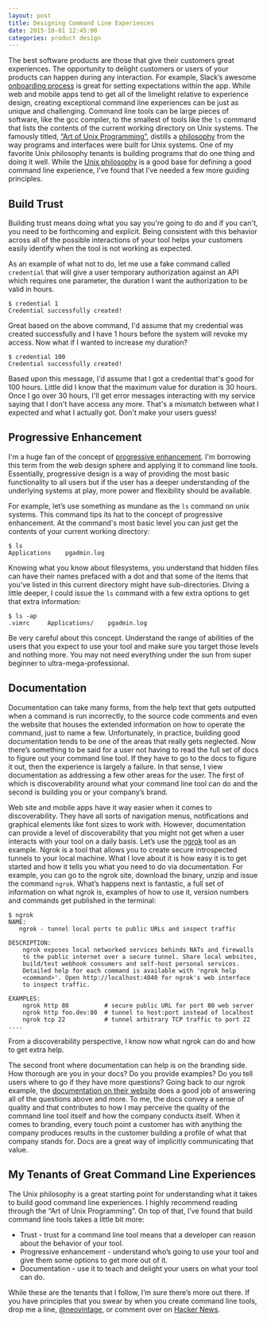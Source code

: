 ```yaml
---
layout: post
title: Designing Command Line Experiences
date: 2015-10-01 12:45:00
categories: product design
---
```



The best software products are those that give their customers great
experiences. The opportunity to delight customers or users of your products can
happen during any interaction. For example, Slack’s awesome [onboarding
process](https://www.useronboard.com/how-slack-onboards-new-users/)
is great for setting expectations within the app. While web and mobile apps tend
to get all of the limelight relative to experience design, creating exceptional
command line experiences can be just as unique and challenging. Command line
tools can be large pieces of software, like the gcc compiler, to the smallest of
tools like the `ls` command that lists the contents of the current working
directory on Unix systems. The famously titled, [“Art of Unix
Programming”](http://www.amazon.com/UNIX-Programming-Addison-Wesley-Professional-Computng/dp/0131429019/ref=sr_1_1?ie=UTF8&qid=1443728638&sr=8-1&keywords=art+of+unix+programming),
distills a [philosophy](http://catb.org/esr/writings/taoup/html/ch01s06.html) from the way programs and interfaces were built for Unix
systems. One of my favorite Unix philosophy tenants is building programs that do
one thing and doing it well. While the [Unix
philosophy](http://catb.org/esr/writings/taoup/html/ch01s06.html) is a good base for
defining a good command line experience, I’ve found that I’ve needed a few more
guiding principles.

## Build Trust

Building trust means doing what you say you're going to do and if you can't, you
need to be forthcoming and explicit. Being consistent with this behavior across
all of the possible interactions of your tool helps your customers easily
identify when the tool is not working as expected. 

As an example of what not to do, let me use a fake command called `credential`
that will give a user temporary authorization against an API which requires one
parameter, the duration I want the authorization to be valid in hours.

```
$ credential 1
Credential successfully created!
```

Great based on the above command, I'd assume that my credential was created
successfully and I have 1 hours before the system will revoke my access. Now
what if I wanted to increase my duration?

```
$ credential 100
Credential successfully created!
```

Based upon this message, I'd assume that I got a credential that's good for 100
hours. Little did I know that the maximum value for duration is 30 hours. Once I
go over 30 hours, I'll get error messages interacting with my service saying
that I don't have access any more. That's a mismatch between what I expected and
what I actually got. Don't make your users guess!

## Progressive Enhancement

I'm a huge fan of the concept of [progressive
enhancement](https://en.wikipedia.org/wiki/Progressive_enhancement). I'm
borrowing this term from the web design sphere and applying it to command line
tools. Essentially, progressive design is a way of providing the most basic
functionality to all users but if the user has a deeper understanding of the
underlying systems at play, more power and flexibility should be available.

For example, let’s use something as mundane as the `ls` command on unix systems.
This command tips its hat to the concept of progressive enhancement. At the
command's most basic level you can just get the contents of your current working
directory:

```
$ ls
Applications    pgadmin.log
```

Knowing what you know about filesystems, you understand that hidden files can
have their names prefaced with a dot and that some of the items that you've
listed in this current directory might have sub-directories. Diving a little
deeper, I could issue the `ls` command with a few extra options to get that
extra information:

```
$ ls -ap
.vimrc     Applications/    pgadmin.log
```

Be very careful about this concept. Understand the range of abilities of the
users that you expect to use your tool and make sure you target those levels and
nothing more. You may not need everything under the sun from super beginner to
ultra-mega-professional.

## Documentation

Documentation can take many forms, from the help text that gets outputted when a
command is run incorrectly, to the source code comments and even the website
that houses the extended information on how to operate the command, just to name
a few. Unfortunately, in practice, building good documentation tends to be one
of the areas that really gets neglected. Now there’s something to be said for a
user not having to read the full set of docs to figure out your command line
tool. If they have to go to the docs to figure it out, then the experience is
largely a failure. In that sense, I view documentation as addressing a few other
areas for the user. The first of which is discoverability around what your
command line tool can do and the second is building you or your company’s brand. 

Web site and mobile apps have it way easier when it comes to discoverability.
They have all sorts of navigation menus, notifications and graphical elements
like font sizes to work with. However, documentation can provide a level of
discoverability that you might not get when a user interacts with your tool on a
daily basis. Let’s use the [ngrok](https://ngrok.com/) tool as an example. Ngrok is a tool that allows
you to create secure introspected tunnels to your local machine. What I love
about it is how easy it is to get started and how it tells you what you need to
do via documentation. For example, you can go to the ngrok site, download the
binary, unzip and issue the command `ngrok`. What’s happens next is fantastic, a
full set of information on what ngrok is, examples of how to use it, version
numbers and commands get published in the terminal:

```
$ ngrok
NAME:
   ngrok - tunnel local ports to public URLs and inspect traffic

DESCRIPTION:
    ngrok exposes local networked services behinds NATs and firewalls 
    to the public internet over a secure tunnel. Share local websites,
    build/test webhook consumers and self-host personal services.
    Detailed help for each command is available with 'ngrok help
    <command>'. Open http://localhost:4040 for ngrok's web interface
    to inspect traffic.

EXAMPLES:
    ngrok http 80          # secure public URL for port 80 web server
    ngrok http foo.dev:80  # tunnel to host:port instead of localhost
    ngrok tcp 22           # tunnel arbitrary TCP traffic to port 22
....
```

From a discoverability perspective, I know now what ngrok can do and how to get extra help. 

The second front where documentation can help is on the branding side. How
thorough are you in your docs? Do you provide examples? Do you tell users where
to go if they have more questions? Going back to our ngrok example, the
[documentation on their website](https://ngrok.com/docs) does a good job of answering all of the questions
above and more. To me, the docs convey a sense of quality and that contributes
to how I may perceive the quality of the command line tool itself and how the
company conducts itself. When it comes to branding, every touch point a customer
has with anything the company produces results in the customer building a
profile of what that company stands for. Docs are a great way of implicitly
communicating that value.

## My Tenants of Great Command Line Experiences

The Unix philosophy is a great starting point for understanding what it takes to
build good command line experiences. I highly recommend reading through the “Art
of Unix Programming”. On top of that, I’ve found that build command line tools
takes a little bit more:

  * Trust - trust for a command line tool means that a developer can
    reason about the behavior of your tool.
  * Progressive enhancement - understand who’s going to use your tool and give
    them some options to get more out of it.
  * Documentation - use it to teach and delight your users on what your tool can
    do.

While these are the tenants that I follow, I’m sure there’s more out there. If
you have principles that you swear by when you create command line tools, drop
me a line, [@neovintage](https://twitter.com/neovintage), or comment over on
[Hacker News](https://news.ycombinator.com/item?id=10314726). 
